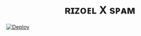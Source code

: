 
<h1 align="center">
  <b>ʀɪᴢᴏᴇʟ X sᴘᴀᴍ</b>
</h1>

[![Deploy](https://www.herokucdn.com/deploy/button.svg)](https://heroku.com/deploy?template=https://github.com/Luckyxdprk/xpose)
